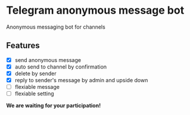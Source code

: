 # Telegram anonymous message bot

Anonymous messaging bot for channels

## Features

- [x] send anonymous message
- [x] auto send to channel by confirmation
- [x] delete by sender
- [x] reply to sender's message by admin and upside down
- [ ] flexiable message
- [ ] flexiable setting

**We are waiting for your participation!**
